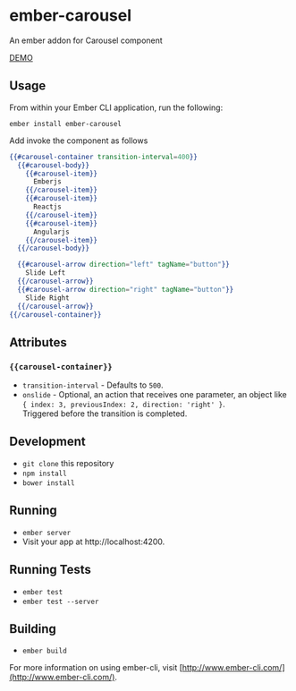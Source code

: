 # ember-carousel

An ember addon for Carousel component

[DEMO](http://selvagsz.github.io/#/demos/carousel)

## Usage

From within your Ember CLI application, run the following:

```no-highlight
ember install ember-carousel
```

Add invoke the component as follows

```handlebars
{{#carousel-container transition-interval=400}}
  {{#carousel-body}}
    {{#carousel-item}}
      Emberjs
    {{/carousel-item}}
    {{#carousel-item}}
      Reactjs
    {{/carousel-item}}
    {{#carousel-item}}
      Angularjs
    {{/carousel-item}}
  {{/carousel-body}}

  {{#carousel-arrow direction="left" tagName="button"}}
    Slide Left
  {{/carousel-arrow}}
  {{#carousel-arrow direction="right" tagName="button"}}
    Slide Right
  {{/carousel-arrow}}
{{/carousel-container}}
```

## Attributes

### `{{carousel-container}}`

- `transition-interval` - Defaults to `500`.
- `onslide` - Optional, an action that receives one parameter, an object like `{ index: 3, previousIndex: 2, direction: 'right' }`.  
  Triggered before the transition is completed.


## Development

* `git clone` this repository
* `npm install`
* `bower install`

## Running

* `ember server`
* Visit your app at http://localhost:4200.

## Running Tests

* `ember test`
* `ember test --server`

## Building

* `ember build`

For more information on using ember-cli, visit [http://www.ember-cli.com/](http://www.ember-cli.com/).
